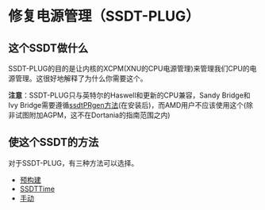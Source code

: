 # 修复电源管理（SSDT-PLUG）

## 这个SSDT做什么

SSDT-PLUG的目的是让内核的XCPM(XNU的CPU电源管理)来管理我们CPU的电源管理。这很好地解释了为什么你需要这个。

**注意**：SSDT-PLUG只与英特尔的Haswell和更新的CPU兼容，Sandy Bridge和Ivy Bridge需要遵循[ssdtPRgen方法](https://sumingyd.github.io/OpenCore-Post-Install/universal/pm.html#sandy-and-ivy-bridge-power-management)(在安装后)，而AMD用户不应该使用这个(除非试图附加AGPM，这不在Dortania的指南范围之内)

## 使这个SSDT的方法

对于SSDT-PLUG，有三种方法可以选择。

* [预构建](/Universal/plug-methods/prebuilt.md)
* [SSDTTime](/Universal/plug-methods/ssdttime.md)
* [手动](/Universal/plug-methods/manual.md)
